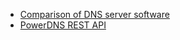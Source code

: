 
<ul>
<li> <a href="https://en.wikipedia.org/wiki/Comparison_of_DNS_server_software">Comparison of DNS server software</a> </li>

<li> <a href="https://doc.powerdns.com/md/httpapi/README/"> PowerDNS REST API</a> </li>

</ul>
